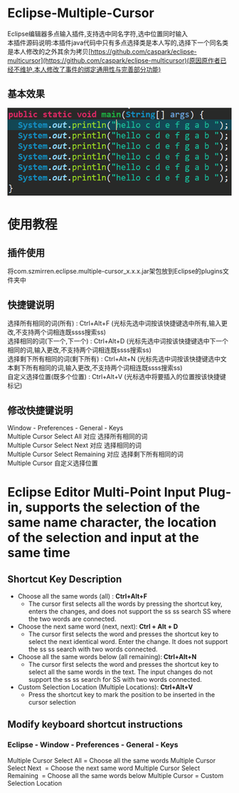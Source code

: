 # Eclipse-Multiple-Cursor
Eclipse编辑器多点输入插件,支持选中同名字符,选中位置同时输入<br>
本插件源码说明:本插件java代码中只有多点选择类是本人写的,选择下一个同名类是本人修改的之外其余为拷贝[https://github.com/caspark/eclipse-multicursor](https://github.com/caspark/eclipse-multicursor)(原因原作者已经不维护,本人修改了事件的绑定通用性与完善部分功能)
## 基本效果
![gif](https://raw.githubusercontent.com/shenzhenMirren/MyGithubResources/master/image/Eclipse-Multiple-Cursor.gif)
# 使用教程
## 插件使用
将com.szmirren.eclipse.multiple-cursor_x.x.x.jar架包放到Eclipse的plugins文件夹中<br>
## 快捷键说明
选择所有相同的词(所有) : Ctrl+Alt+F (光标先选中词按该快捷键选中所有,输入更改,不支持两个词相连既ssss搜索ss)<br>
选择相同的词(下一个,下一个) : Ctrl+Alt+D (光标先选中词按该快捷键选中下一个相同的词,输入更改,不支持两个词相连既ssss搜索ss)<br>
选择剩下所有相同的词(剩下所有) : Ctrl+Alt+N (光标先选中词按该快捷键选中文本剩下所有相同的词,输入更改,不支持两个词相连既ssss搜索ss)<br>
自定义选择位置(既多个位置) : Ctrl+Alt+V (光标选中将要插入的位置按该快捷键标记)<br>
## 修改快捷键说明
Window - Preferences - General - Keys <br>
Multiple Cursor Select All 对应 选择所有相同的词<br>
Multiple Cursor Select Next 对应 选择相同的词<br>
Multiple Cursor Select Remaining 对应 选择剩下所有相同的词<br>
Multiple Cursor 自定义选择位置 <br>

# Eclipse Editor Multi-Point Input Plug-in, supports the selection of the same name character, the location of the selection and input at the same time

## Shortcut Key Description
* Choose all the same words (all) : <strong>Ctrl+Alt+F </strong>
    * The cursor first selects all the words by pressing the shortcut key, enters the changes, and does not support the ss ss search SS where the two words are connected.
* Choose the next same word (next, next): <strong>Ctrl + Alt + D</strong>
    * The cursor first selects the word and presses the shortcut key to select the next identical word. Enter the change. It does not support the ss ss search with two words connected.
* Choose all the same words below (all remaining):<strong> Ctrl+Alt+N</strong>
    * The cursor first selects the word and presses the shortcut key to select all the same words in the text. The input changes do not support the ss ss search for SS with two words connected.
* Custom Selection Location (Multiple Locations): <strong>Ctrl+Alt+V</strong>
    * Press the shortcut key to mark the position to be inserted in the cursor selection

## Modify keyboard shortcut instructions
### Eclipse - Window - Preferences - General - Keys
Multiple Cursor Select All = Choose all the same words
Multiple Cursor Select Next&nbsp; = Choose the next same word
Multiple Cursor Select Remaining&nbsp; = Choose all the same words below
Multiple Cursor = Custom Selection Location
